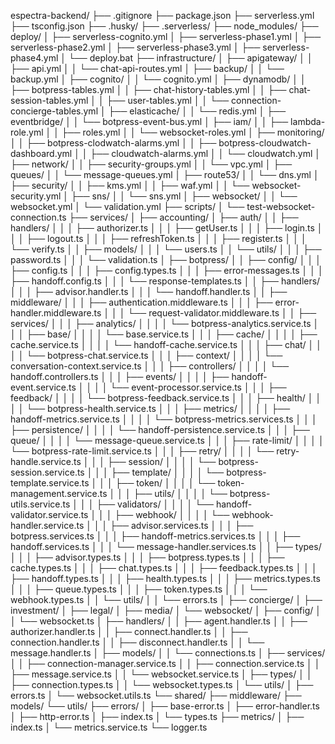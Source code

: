 espectra-backend/
├── .gitignore
├── package.json
├── serverless.yml
├── tsconfig.json
├── .husky/
├── .serverless/
├── node_modules/
├── deploy/
│   ├── serverless-cognito.yml
│   ├── serverless-phase1.yml
│   ├── serverless-phase2.yml
│   ├── serverless-phase3.yml
│   ├── serverless-phase4.yml
│   └── deploy.bat
├── infrastructure/
│   ├── apigateway/
│   │   ├── api.yml
│   │   └── chat-api-routes.yml
│   ├── backup/
│   │   └── backup.yml
│   ├── cognito/
│   │   └── cognito.yml
│   ├── dynamodb/
│   │   ├── botpress-tables.yml
│   │   ├── chat-history-tables.yml
│   │   ├── chat-session-tables.yml
│   │   ├── user-tables.yml
│   │   └── connection-concierge-tables.yml
│   ├── elasticache/
│   │   └── redis.yml
│   ├── eventbridge/
│   │   └── botpress-event-bus.yml
│   ├── iam/
│   │   ├── lambda-role.yml
│   │   ├── roles.yml
│   │   └── websocket-roles.yml
│   ├── monitoring/
│   │   ├── botpress-clodwatch-alarms.yml
│   │   ├── botpress-cloudwatch-dashboard.yml
│   │   ├── cloudwatch-alarms.yml
│   │   └── cloudwatch.yml
│   ├── network/
│   │   ├── security-groups.yml
│   │   └── vpc.yml
│   ├── queues/
│   │   └── message-queues.yml
│   ├── route53/
│   │   └── dns.yml
│   ├── security/
│   │   ├── kms.yml
│   │   ├── waf.yml
│   │   └── websocket-security.yml
│   ├── sns/
│   │   └── sns.yml
│   ├── websocket/
│   │   └── websocket.yml
│   └── validation.yml
├── scripts/
│   └── test-websocket-connection.ts
├── services/
│   ├── accounting/
│   ├── auth/
│   │   ├── handlers/
│   │   │   ├── authorizer.ts
│   │   │   ├── getUser.ts
│   │   │   ├── login.ts
│   │   │   ├── logout.ts
│   │   │   ├── refreshToken.ts
│   │   │   ├── register.ts
│   │   │   └── verify.ts 
│   │   ├── models/
│   │   │   └── users.ts
│   │   └── utils/
│   │   │   ├── password.ts
│   │   │   └── validation.ts 
│   ├── botpress/
│   │   ├── config/
│   │   │   ├── config.ts
│   │   │   ├── config.types.ts
│   │   │   ├── error-messages.ts
│   │   │   ├── handoff.config.ts
│   │   │   └── response-templates.ts
│   │   ├── handlers/
│   │   │   ├── advisor.handler.ts
│   │   │   └── handoff.handler.ts
│   │   ├── middleware/
│   │   │   ├── authentication.middleware.ts
│   │   │   ├── error-handler.middleware.ts
│   │   │   └── request-validator.middleware.ts
│   │   ├── services/
│   │   │   ├── analytics/
│   │   │   │   └── botpress-analytics.service.ts
│   │   │   ├── base/
│   │   │   │   └── base.service.ts
│   │   │   ├── cache/
│   │   │   │   ├── cache.service.ts
│   │   │   │   └── handoff-cache.service.ts
│   │   │   ├── chat/
│   │   │   │   └── botpress-chat.service.ts
│   │   │   ├── context/
│   │   │   │   └── conversation-context.service.ts
│   │   │   ├── controllers/
│   │   │   │   └── handoff.controllers.ts
│   │   │   ├── events/
│   │   │   │   ├── handoff-event.service.ts
│   │   │   │   └── event-processor.service.ts
│   │   │   ├── feedback/
│   │   │   │   └── botpress-feedback.service.ts
│   │   │   ├── health/
│   │   │   │   └── botpress-health.service.ts
│   │   │   ├── metrics/
│   │   │   │   ├── handoff-metrics.service.ts
│   │   │   │   └── botpress-metrics.services.ts
│   │   │   ├── persistence/
│   │   │   │   └── handoff-persistence.service.ts
│   │   │   ├── queue/
│   │   │   │   └── message-queue.service.ts
│   │   │   ├── rate-limit/
│   │   │   │   └── botpress-rate-limit.service.ts
│   │   │   ├── retry/
│   │   │   │   └── retry-handle.service.ts
│   │   │   ├── session/
│   │   │   │   └── botpress-session.service.ts
│   │   │   ├── template/
│   │   │   │   └── botpress-template.service.ts
│   │   │   ├── token/
│   │   │   │   └── token-management.service.ts
│   │   │   ├── utils/
│   │   │   │   └── botpress-utils.service.ts
│   │   │   ├── validators/
│   │   │   │   └── handoff-validator.service.ts
│   │   │   ├── webhook/
│   │   │   │   └── webhook-handler.service.ts
│   │   │   ├── advisor.services.ts
│   │   │   ├── botpress.services.ts
│   │   │   ├── handoff-metrics.services.ts
│   │   │   ├── handoff.services.ts
│   │   │   └── message-handler.services.ts
│   │   ├── types/
│   │   │   ├── advisor.types.ts
│   │   │   ├── botpress.types.ts
│   │   │   ├── cache.types.ts
│   │   │   ├── chat.types.ts
│   │   │   ├── feedback.types.ts
│   │   │   ├── handoff.types.ts
│   │   │   ├── health.types.ts
│   │   │   ├── metrics.types.ts
│   │   │   ├── queue.types.ts
│   │   │   ├── token.types.ts
│   │   │   └── webhook.types.ts
│   │   └── utils/
│   │       └── errors.ts
│   ├── concierge/
│   ├── investment/
│   ├── legal/
│   ├── media/
│   └── websocket/
│       ├── config/
│       │   └── websocket.ts
│       ├── handlers/
│       │   ├── agent.handler.ts
│       │   ├── authorizer.handler.ts
│       │   ├── connect.handler.ts
│       │   ├── connection.handler.ts
│       │   ├── disconnect.handler.ts
│       │   └── message.handler.ts
│       ├── models/
│       │   └── connections.ts
│       ├── services/
│       │   ├── connection-manager.service.ts
│       │   ├── connection.service.ts
│       │   ├── message.service.ts
│       │   └── websocket.service.ts
│       ├── types/
│       │   ├── connection.types.ts
│       │   └── websocket.types.ts
│       └── utils/
│           ├── errors.ts
│           └── websocket.utils.ts
└── shared/
    ├── middleware/
    ├── models/
    └── utils/
        ├── errors/
        │   ├── base-error.ts
        │   ├── error-handler.ts
        │   ├── http-error.ts
        │   ├── index.ts
        │   └── types.ts
        ├── metrics/
        │   ├── index.ts
        │   └── metrics.service.ts
        └── logger.ts